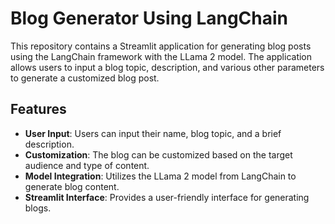 # Blog Generator Using LangChain

This repository contains a Streamlit application for generating blog posts using the LangChain framework with the LLama 2 model. The application allows users to input a blog topic, description, and various other parameters to generate a customized blog post.

## Features

- **User Input**: Users can input their name, blog topic, and a brief description.
- **Customization**: The blog can be customized based on the target audience and type of content.
- **Model Integration**: Utilizes the LLama 2 model from LangChain to generate blog content.
- **Streamlit Interface**: Provides a user-friendly interface for generating blogs.
